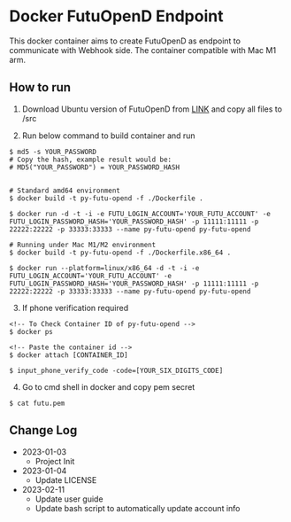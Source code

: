 # Docker FutuOpenD Endpoint

This docker container aims to create FutuOpenD as endpoint to communicate with Webhook side. The container compatible with Mac M1 arm.

## How to run

1. Download Ubuntu version of FutuOpenD from [LINK](https://www.futunn.com/en/download/OpenAPI) and copy all files to /src

2. Run below command to build container and run

```
$ md5 -s YOUR_PASSWORD
# Copy the hash, example result would be:
# MD5("YOUR_PASSWORD") = YOUR_PASSWORD_HASH


# Standard amd64 environment
$ docker build -t py-futu-opend -f ./Dockerfile .

$ docker run -d -t -i -e FUTU_LOGIN_ACCOUNT='YOUR_FUTU_ACCOUNT' -e FUTU_LOGIN_PASSWORD_HASH='YOUR_PASSWORD_HASH' -p 11111:11111 -p 22222:22222 -p 33333:33333 --name py-futu-opend py-futu-opend

# Running under Mac M1/M2 environment
$ docker build -t py-futu-opend -f ./Dockerfile.x86_64 .

$ docker run --platform=linux/x86_64 -d -t -i -e FUTU_LOGIN_ACCOUNT='YOUR_FUTU_ACCOUNT' -e FUTU_LOGIN_PASSWORD_HASH='YOUR_PASSWORD_HASH' -p 11111:11111 -p 22222:22222 -p 33333:33333 --name py-futu-opend py-futu-opend
```

3. If phone verification required

```
<!-- To Check Container ID of py-futu-opend -->
$ docker ps

<!-- Paste the container id -->
$ docker attach [CONTAINER_ID]

$ input_phone_verify_code -code=[YOUR_SIX_DIGITS_CODE]
```

4. Go to cmd shell in docker and copy pem secret

```
$ cat futu.pem
```

## Change Log

- 2023-01-03
  - Project Init
- 2023-01-04
  - Update LICENSE
- 2023-02-11
  - Update user guide
  - Update bash script to automatically update account info
